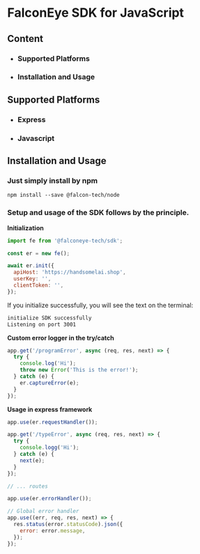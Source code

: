 # FalconEye SDK for JavaScript

## Content

- ### Supported Platforms
- ### Installation and Usage

## Supported Platforms

- ### Express
- ### Javascript

## Installation and Usage

### Just simply install by npm

```
npm install --save @falcon-tech/node
```

### Setup and usage of the SDK follows by the principle.

**Initialization**

```javascript
import fe from '@falconeye-tech/sdk';

const er = new fe();

await er.init({
  apiHost: 'https://handsomelai.shop',
  userKey: '',
  clientToken: '',
});
```

If you initialize successfully, you will see the text on the terminal:

```bash
initialize SDK successfully
Listening on port 3001

```

**Custom error logger in the try/catch**

```javascript
app.get('/programError', async (req, res, next) => {
  try {
    console.log('Hi');
    throw new Error('This is the error!');
  } catch (e) {
    er.captureError(e);
  }
});
```

**Usage in express framework**

```javascript
app.use(er.requestHandler());

app.get('/typeError', async (req, res, next) => {
  try {
    console.logg('Hi');
  } catch (e) {
    next(e);
  }
});

// ... routes

app.use(er.errorHandler());

// Global error handler
app.use((err, req, res, next) => {
  res.status(error.statusCode).json({
    error: error.message,
  });
});
```
